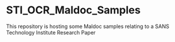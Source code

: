 # STI_OCR_Maldoc_Samples
This repository is hosting some Maldoc samples relating to a SANS Technology Institute Research Paper
